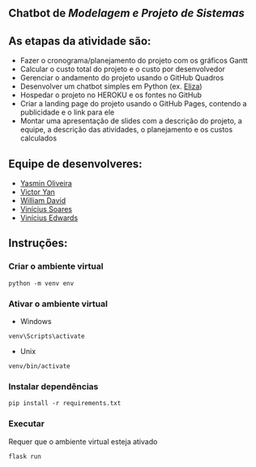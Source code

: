 ## Chatbot de *Modelagem e Projeto de Sistemas*

## **As etapas da atividade são:**
  - Fazer o cronograma/planejamento do projeto com os gráficos Gantt
  - Calcular o custo total do projeto e o custo por desenvolvedor
  - Gerenciar o andamento do projeto usando o GitHub Quadros
  - Desenvolver um chatbot simples em Python (ex. [Eliza](https://pt.wikipedia.org/wiki/ELIZA))
  - Hospedar o projeto no HEROKU e os fontes no GitHub
  - Criar a landing page do projeto usando o GitHub Pages, contendo a publicidade e o link para ele
  - Montar uma apresentação de slides com a descrição do projeto, a equipe, a descrição das atividades, o planejamento e os custos calculados

## **Equipe de desenvolveres:**
  - [Yasmin Oliveira](https://github.com/YMMO18)
  - [Victor Yan](https://github.com/Victor7095)
  - [William David](https://github.com/WillDavid)
  - [Vinícius Soares](https://github.com/Vinicius-Soares)
  - [Vinícius Edwards](https://github.com/EdwardsVinicius)

## **Instruções:**
### Criar o ambiente virtual
```
python -m venv env
```
### Ativar o ambiente virtual
- Windows
```
venv\Scripts\activate
```
- Unix
```
venv/bin/activate
```
### Instalar dependências
```
pip install -r requirements.txt
```
### Executar
Requer que o ambiente virtual esteja ativado
```
flask run
```

